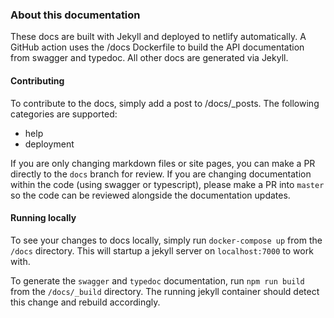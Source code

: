 ### About this documentation

These docs are built with Jekyll and deployed to netlify automatically. A GitHub action uses the /docs Dockerfile to build the API documentation from swagger and typedoc. All other docs are generated via Jekyll.

#### Contributing

To contribute to the docs, simply add a post to /docs/_posts. The following categories are supported:
- help
- deployment

If you are only changing markdown files or site pages, you can make a PR directly to the `docs` branch for review. If you are changing documentation within the code (using swagger or typescript), please make a PR into `master` so the code can be reviewed alongside the documentation updates.

#### Running locally

To see your changes to docs locally, simply run `docker-compose up` from the `/docs` directory. This will startup a jekyll server on `localhost:7000` to work with.

To generate the `swagger` and `typedoc` documentation, run `npm run build` from the `/docs/_build` directory. The running jekyll container should detect this change and rebuild accordingly.